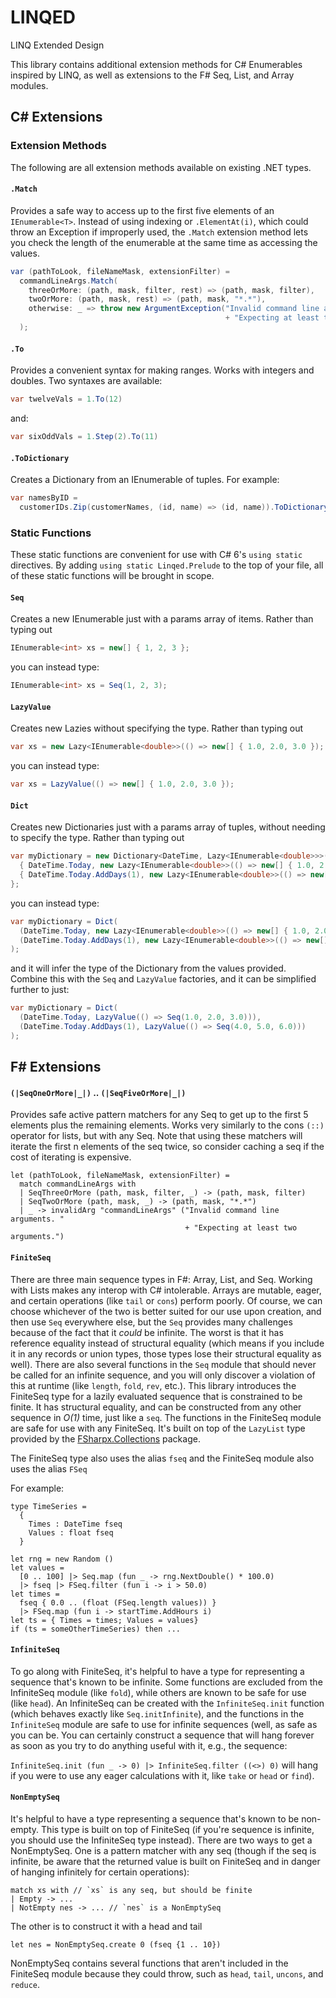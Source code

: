 # LINQED
LINQ Extended Design

This library contains additional extension methods for C# Enumerables inspired by LINQ, as well as extensions to the F# Seq, List, and Array modules.

## C# Extensions

### Extension Methods

The following are all extension methods available on existing .NET types.

#### `.Match`

Provides a safe way to access up to the first five elements of an `IEnumerable<T>`.  Instead of using indexing or `.ElementAt(i)`, which could throw an Exception if improperly used, the `.Match` extension method lets you check the length of the enumerable at the same time as accessing the values.

```C#
var (pathToLook, fileNameMask, extensionFilter) = 
  commandLineArgs.Match(
    threeOrMore: (path, mask, filter, rest) => (path, mask, filter),
    twoOrMore: (path, mask, rest) => (path, mask, "*.*"),
    otherwise: _ => throw new ArgumentException("Invalid command line arguments. "
                                                + "Expecting at least two arguments.")
  );
```



#### `.To`

Provides a convenient syntax for making ranges.  Works with integers and doubles.  Two syntaxes are available:

```C#
var twelveVals = 1.To(12)
```

and:

```C#
var sixOddVals = 1.Step(2).To(11)
```



#### `.ToDictionary`

Creates a Dictionary from an IEnumerable of tuples.  For example:

```C#
var namesByID = 
  customerIDs.Zip(customerNames, (id, name) => (id, name)).ToDictionary();
```



### Static Functions

These static functions are convenient for use with C# 6's `using static` directives.  By adding `using static Linqed.Prelude` to the top of your file, all of these static functions will be brought in scope.

#### `Seq`

Creates a new IEnumerable just with a params array of items.  Rather than typing out

```C#
IEnumerable<int> xs = new[] { 1, 2, 3 };
```

you can instead type:

```C#
IEnumerable<int> xs = Seq(1, 2, 3);
```



#### `LazyValue`

Creates new Lazies without specifying the type.  Rather than typing out

```C#
var xs = new Lazy<IEnumerable<double>>(() => new[] { 1.0, 2.0, 3.0 });
```

you can instead type:

```C#
var xs = LazyValue(() => new[] { 1.0, 2.0, 3.0 });
```



#### `Dict`

Creates new Dictionaries just with a params array of tuples, without needing to specify the type.  Rather than typing out

```C#
var myDictionary = new Dictionary<DateTime, Lazy<IEnumerable<double>>>() {
  { DateTime.Today, new Lazy<IEnumerable<double>>(() => new[] { 1.0, 2.0, 3.0 }) },
  { DateTime.Today.AddDays(1), new Lazy<IEnumerable<double>>(() => new[] { 4.0, 5.0, 6.0 }) },
};
```

you can instead type:

```C#
var myDictionary = Dict(
  (DateTime.Today, new Lazy<IEnumerable<double>>(() => new[] { 1.0, 2.0, 3.0 })),
  (DateTime.Today.AddDays(1), new Lazy<IEnumerable<double>>(() => new[] { 4.0, 5.0, 6.0 }))
);
```

and it will infer the type of the Dictionary from the values provided.  Combine this with the `Seq` and `LazyValue` factories, and it can be simplified further to just:

```C#
var myDictionary = Dict(
  (DateTime.Today, LazyValue(() => Seq(1.0, 2.0, 3.0))),
  (DateTime.Today.AddDays(1), LazyValue(() => Seq(4.0, 5.0, 6.0)))
);
```





## F# Extensions

#### `(|SeqOneOrMore|_|)` .. `(|SeqFiveOrMore|_|)`

Provides safe active pattern matchers for any Seq to get up to the first 5 elements plus the remaining elements.  Works very similarly to the cons `(::)` operator for lists, but with any Seq.  Note that using these matchers will iterate the first n elements of the seq twice, so consider caching a seq if the cost of iterating is expensive.

```F#
let (pathToLook, fileNameMask, extensionFilter) = 
  match commandLineArgs with
  | SeqThreeOrMore (path, mask, filter, _) -> (path, mask, filter)
  | SeqTwoOrMore (path, mask, _) -> (path, mask, "*.*")
  | _ -> invalidArg "commandLineArgs" ("Invalid command line arguments. "
                                       + "Expecting at least two arguments.")
```



#### `FiniteSeq`

There are three main sequence types in F#: Array, List, and Seq.  Working with Lists makes any interop with C# intolerable.  Arrays are mutable, eager, and certain operations (like `tail` or `cons`) perform poorly.  Of course, we can choose whichever of the two is better suited for our use upon creation, and then use `Seq` everywhere else, but the `Seq` provides many challenges because of the fact that it _could_ be infinite.  The worst is that it has reference equality instead of structural equality (which means if you include it in any records or union types, those types lose their structural equality as well).  There are also several functions in the `Seq` module that should never be called for an infinite sequence, and you will only discover a violation of this at runtime (like `length`, `fold`, `rev`, etc.).  This library introduces the FiniteSeq type for a lazily evaluated sequence that is constrained to be finite.  It has structural equality, and can be constructed from any other sequence in _O(1)_ time, just like a `seq`.  The functions in the FiniteSeq module are safe for use with any FiniteSeq.  It's built on top of the `LazyList` type provided by the [FSharpx.Collections](http://fsprojects.github.io/FSharpx.Collections/) package.

The FiniteSeq type also uses the alias `fseq` and the FiniteSeq module also uses the alias `FSeq`

For example:

```F#
type TimeSeries = 
  { 
    Times : DateTime fseq
    Values : float fseq
  }

let rng = new Random ()
let values = 
  [0 .. 100] |> Seq.map (fun _ -> rng.NextDouble() * 100.0) 
  |> fseq |> FSeq.filter (fun i -> i > 50.0)
let times = 
  fseq { 0.0 .. (float (FSeq.length values)) } 
  |> FSeq.map (fun i -> startTime.AddHours i)
let ts = { Times = times; Values = values}
if (ts = someOtherTimeSeries) then ...
```



#### `InfiniteSeq`

To go along with FiniteSeq, it's helpful to have a type for representing a sequence that's known to be infinite.  Some functions are excluded from the InfiniteSeq module (like `fold`), while others are known to be safe for use (like `head`).  An InfiniteSeq can be created with the `InfiniteSeq.init` function (which behaves exactly like `Seq.initInfinite`), and the functions in the `InfiniteSeq` module are safe to use for infinite sequences (well, as safe as you can be.  You can certainly construct a sequence that will hang forever as soon as you try to do anything useful with it, e.g., the sequence: 

`InfiniteSeq.init (fun _ -> 0) |> InfiniteSeq.filter ((<>) 0)` will hang if you were to use any eager calculations with it, like `take` or `head` or `find`).



#### `NonEmptySeq`

It's helpful to have a type representing a sequence that's known to be non-empty.  This type is built on top of FiniteSeq (if you're sequence is infinite, you should use the InfiniteSeq type instead).  There are two ways to get a NonEmptySeq.  One is a pattern matcher with any seq (though if the seq is infinite, be aware that the returned value is built on FiniteSeq and in danger of hanging infinitely for certain operations):

```F#
match xs with // `xs` is any seq, but should be finite
| Empty -> ...
| NotEmpty nes -> ... // `nes` is a NonEmptySeq
```

The other is to construct it with a head and tail

```F#
let nes = NonEmptySeq.create 0 (fseq {1 .. 10})
```

NonEmptySeq contains several functions that aren't included in the FiniteSeq module because they could throw, such as `head`, `tail`, `uncons`, and `reduce`.